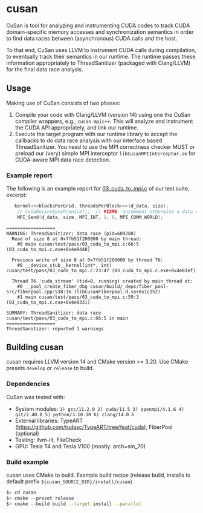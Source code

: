 # cusan

CuSan is tool for analyzing and instrumenting CUDA codes to track CUDA domain-specific memory accesses and synchronization semantics in order to find data races between (asynchronous) CUDA calls and the host.

To that end, CuSan uses LLVM to instrument CUDA calls during compilation, to eventually track their semantics in our runtime.
The runtime passes these information appropriately to ThreadSanitizer (packaged with Clang/LLVM) for the final data race analysis.

## Usage

Making use of CuSan consists of two phases:

1. Compile your code with Clang/LLVM (version 14) using one the CuSan compiler wrappers, e.g., `cusan-mpic++`.
This will analyze and instrument the CUDA API appropriately, and link our runtime.
2. Execute the target program with our runtime library to accept the callbacks to do data race analysis with our interface based ThreadSanitizer. You need to use the MPI correctness checker MUST or preload our (very) simple MPI interceptor `libCusanMPIInterceptor.so` for CUDA-aware MPI data race detection.


### Example report
The following is an example report for [03_cuda_to_mpi.c](test/pass/03_cuda_to_mpi.c) of our test suite, excerpt:
```c
   kernel<<<blocksPerGrid, threadsPerBlock>>>(d_data, size);
    // cudaDeviceSynchronize();  // FIXME: uncomment otherwise a data race happens
    MPI_Send(d_data, size, MPI_INT, 1, 0, MPI_COMM_WORLD);
```
```
==================
WARNING: ThreadSanitizer: data race (pid=689288)
  Read of size 8 at 0x7fb51f200000 by main thread:
    #0 main cusan/test/pass/03_cuda_to_mpi.c:66:5 (03_cuda_to_mpi.c.exe+0x4e8448)

  Previous write of size 8 at 0x7fb51f200000 by thread T6:
    #0 __device_stub__kernel(int*, int) cusan/test/pass/03_cuda_to_mpi.c:23:47 (03_cuda_to_mpi.c.exe+0x4e81ef)

  Thread T6 'cuda_stream' (tid=0, running) created by main thread at:
    #0 __pool_create_fiber_dbg cusan/build/_deps/fiber_pool-src/fiberpool.cpp:538:16 (libCusanFiberpool-d.so+0x1c152)
    #1 main cusan/test/pass/03_cuda_to_mpi.c:59:3 (03_cuda_to_mpi.c.exe+0x4e8331)

SUMMARY: ThreadSanitizer: data race cusan/test/pass/03_cuda_to_mpi.c:66:5 in main
==================
ThreadSanitizer: reported 1 warnings
```

## Building cusan

cusan requires LLVM version 14 and CMake version >= 3.20. Use CMake presets `develop` or `release`
to build.

### Dependencies
CuSan was tested with:
- System modules: `1) gcc/11.2.0 2) cuda/11.5 3) openmpi/4.1.6 4) git/2.40.0 5) python/3.10.10 6) clang/14.0.6`
- External libraries: TypeART (https://github.com/tudasc/TypeART/tree/feat/cuda), FiberPool (optional)
- Testing: llvm-lit, FileCheck
- GPU: Tesla T4 and Tesla V100 (mostly: arch=sm_70)

### Build example

cusan uses CMake to build. Example build recipe (release build, installs to default prefix
`${cusan_SOURCE_DIR}/install/cusan`)

```sh
$> cd cusan
$> cmake --preset release
$> cmake --build build --target install --parallel
```
